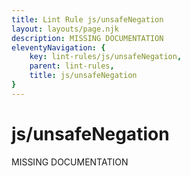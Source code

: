 ```yaml
---
title: Lint Rule js/unsafeNegation
layout: layouts/page.njk
description: MISSING DOCUMENTATION
eleventyNavigation: {
	key: lint-rules/js/unsafeNegation,
	parent: lint-rules,
	title: js/unsafeNegation
}
---
```


# js/unsafeNegation

MISSING DOCUMENTATION
